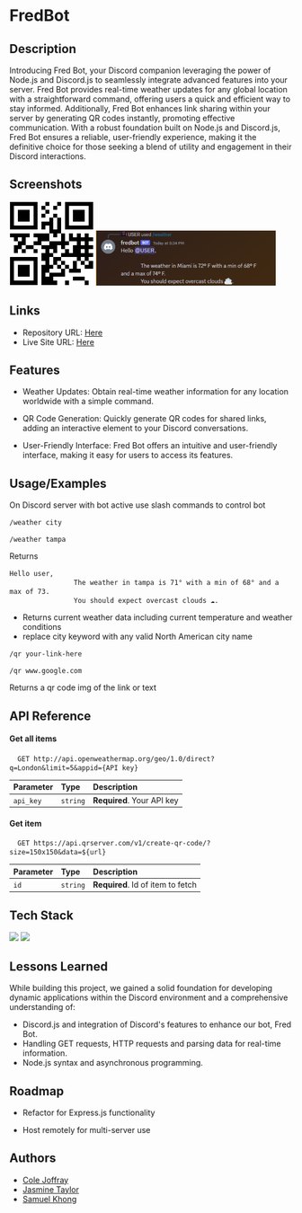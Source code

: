 
# FredBot


## Description

Introducing Fred Bot, your Discord companion leveraging the power of Node.js and Discord.js to seamlessly integrate advanced features into your server. 
Fred Bot provides real-time weather updates for any global location with a straightforward command, offering users a quick and efficient way to stay informed. Additionally, Fred Bot enhances link sharing within your server by generating QR codes instantly, promoting effective communication. With a robust foundation built on Node.js and Discord.js, Fred Bot ensures a reliable, user-friendly experience, making it the definitive choice for those seeking a blend of utility and engagement in their Discord interactions. 


## Screenshots

![Sample QR](example.png)
![Weather Response](weather.png)



## Links

- Repository URL: [Here]()
- Live Site URL: [Here]()



## Features
+ Weather Updates: Obtain real-time weather information for any location worldwide with a simple command.

+ QR Code Generation: Quickly generate QR codes for shared links, adding an interactive element to your Discord conversations.

+ User-Friendly Interface: Fred Bot offers an intuitive and user-friendly interface, making it easy for users to access its features.



## Usage/Examples

On Discord server with bot active use slash commands to control bot

```text
/weather city
```
```text
/weather tampa 
```
Returns
```text
Hello user,
                The weather in tampa is 71° with a min of 68° and a max of 73. 
                You should expect overcast clouds ☁️.
```
* Returns current weather data including current temperature and weather conditions
* replace city keyword with any valid North American city name

```text
/qr your-link-here
```
```
/qr www.google.com
```
Returns a qr code img of the link or text

## API Reference

#### Get all items

```http
  GET http://api.openweathermap.org/geo/1.0/direct?q=London&limit=5&appid={API key}
```

| Parameter | Type     | Description                |
| :-------- | :------- | :------------------------- |
| `api_key` | `string` | **Required**. Your API key |

#### Get item

```http
  GET https://api.qrserver.com/v1/create-qr-code/?size=150x150&data=${url}
```

| Parameter | Type     | Description                       |
| :-------- | :------- | :-------------------------------- |
| `id`      | `string` | **Required**. Id of item to fetch |



## Tech Stack

<img src="https://img.shields.io/badge/JavaScript-323330?style=for-the-badge&logo=javascript&logoColor=F7DF1E" />
<img src="https://img.shields.io/badge/Node%20js-339933?style=for-the-badge&logo=nodedotjs&logoColor=white" />

## Lessons Learned

While building this project, we gained a solid foundation for developing dynamic applications within the Discord environment and a comprehensive understanding of:

  - Discord.js and integration of Discord's features to enhance our bot, Fred Bot.
  - Handling GET requests,  HTTP requests and parsing data for real-time information.
  - Node.js syntax and asynchronous programming. 



## Roadmap

- Refactor for Express.js functionality

- Host remotely for multi-server use


## Authors

- [Cole Joffray](https://github.com/colejoffray)
- [Jasmine Taylor](https://github.com/codewithjazzy)
- [Samuel Khong](https://github.com/samuelkhong)

